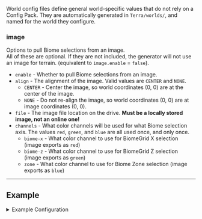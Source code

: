 World config files define general world-specific values that do not rely on a Config Pack. They are
automatically generated in `Terra/worlds/`, and named for the world they configure.

### image
Options to pull Biome selections from an image.   
All of these are optional. If they are not included, the generator will not use an image for terrain. (equivalent to
`image.enable` = `false`).
* `enable` - Whether to pull Biome selections from an image.
* `align` - The alignment of the image. Valid values are `CENTER` and `NONE`.
    * `CENTER` - Center the image, so world coordinates (0, 0) are at the center of the image.
    * `NONE` - Do not re-align the image, so world coordinates (0, 0) are at image coordinates (0, 0).
* `file` - The image file location on the drive. **Must be a locally stored image, not an online one!**
* `channels` - What color channels will be used for what Biome selection axis. The values `red`, `green`, and `blue`
are all used once, and only once.
    * `biome-x` - What color channel to use for BiomeGrid X selection (image exports as `red`)
    * `biome-z` - What color channel to use for BiomeGrid Z selection (image exports as `green`)
    * `zone` - What color channel to use for Biome Zone selection (image exports as `blue`)  

***

## Example
<details>
<summary>Example Configuration</summary>

An example world config. This world has been assigned an image to pull biome selections from, located at
`/home/user/image/image.png`.
```yaml
image:
  enable: true
  align: center
  file: "/home/user/image/image.png"
  channels:
    biome-x: red
    biome-z: green
    zone: blue
```

</details>